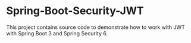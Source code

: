 # Spring-Boot-Security-JWT
This project contains source code to demonstrate how to work with JWT with Spring Boot 3 and Spring Security 6.
